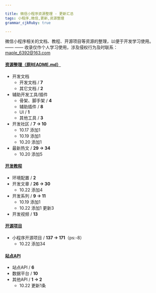 ```yaml
---

title: 微信小程序资源整理 - 更新汇总
tags: 小程序,微信,更新,资源整理
grammar_cjkRuby: true

---
```

微信小程序相关的文档、教程、开源项目等资源的整理，以便于开发学习使用。 —— —— 收录仅作个人学习使用，涉及侵权行为及时联系： maple_6392@163.com

 #### [资源整理（原README.md）][1]
  - 开发文档
    - 开发文档 / **7**
    - 其它文档 / **2**
  - 辅助开发工具/插件
    - 骨架、脚手架 / **4**
    - 辅助插件 / **8**
    - UI / **1**
    - 其他工具 / **3**
  - 开发社区 / **7 -> 10**
    - 10.17 添加1
    - 10.19 添加1
    - 10.20 添加1
  - 最新热文 / **29 -> 34**
    - 10.20 添加5

#### [开发教程][2]
  - 环境配置 / **2**
  - 开发文章 / **26 -> 30**
    - 10.22 添加4
  - 开发系列 / **9 -> 11**
    - 10.19 添加1
    - 10.22 添加1 更新3
  - 开发视频 / **13**
#### [开源项目][3]
  - 小程序开源项目 / **137 -> 171**（ps:-8）
    - 10.22 添加34
#### [站点API][4]
  - 站点API / **6**
  - 数据平台 / **10**
  - 其他API / **1 -> 2**
    - 10.22 更新1条

  [1]: WeApp_Resources.md
  [2]: WeApp_Tutorial.md
  [3]: WeApp_OpenCode.md
  [4]: WeApp_SiteAPI.md

